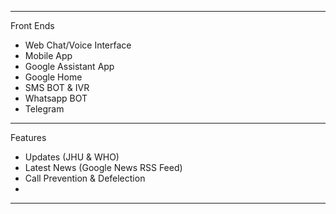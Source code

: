 ------------

Front Ends

- Web Chat/Voice Interface
- Mobile App
- Google Assistant App
- Google Home
- SMS BOT & IVR
- Whatsapp BOT
- Telegram

------------

Features

- Updates (JHU & WHO)
- Latest News (Google News RSS Feed)
- Call Prevention & Defelection
- 

-----------------------
